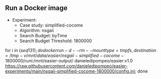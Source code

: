 
## Run a Docker image

 - Experiment: 
   - Case study: simplified-cocome
   - Algorithm: nsgaii
   - Search Budget: byTime
   - Search Budget Threshold: 1800000

for i in $(seq 1 31); do docker run -d --rm --mount type=tmpfs,destination=/tmp -v /mnt/data/easier/nsgaii-simplified-cocome-1800000/run$i:/mnt/easier-output/ danieledipompeo/easier:v1.0 https://raw.githubusercontent.com/danieledipompeo/easier-experiments/main/nsgaii-simplified-cocome-1800000/config.ini; done

